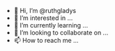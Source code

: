 - 👋 Hi, I’m @ruthgladys
- 👀 I’m interested in ...
- 🌱 I’m currently learning ...
- 💞️ I’m looking to collaborate on ...
- 📫 How to reach me ...

<!---
ruthgladys/ruthgladys is a ✨ special ✨ repository because its `README.md` (this file) appears on your GitHub profile.
You can click the Preview link to take a look at your changes.
--->

